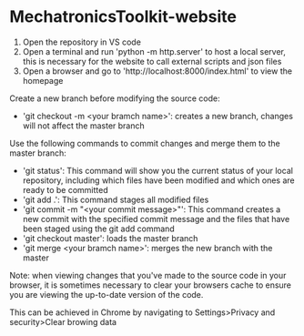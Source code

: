 # MechatronicsToolkit-website
1. Open the repository in VS code
2. Open a terminal and run 'python -m http.server' to host a local server, this is necessary for the website to call external scripts and json files
3. Open a browser and go to 'http://localhost:8000/index.html' to view the homepage

Create a new branch before modifying the source code:

* 'git checkout -m \<your bramch name\>': creates a new branch, changes will not affect the master branch

Use the following commands to commit changes and merge them to the master branch:

* 'git status': This command will show you the current status of your local repository, including which files have been modified and which ones are ready to be committed
* 'git add .': This command stages all modified files
* 'git commit -m "\<your commit message\>"': This command creates a new commit with the specified commit message and the files that have been staged using the git add command
* 'git checkout master': loads the master branch
* 'git merge \<your bramch name\>': merges the new branch with the master

Note: when viewing changes that you've made to the source code in your browser, it is sometimes necessary to clear your browsers cache to ensure you are viewing the up-to-date version of the code.

This can be achieved in Chrome by navigating to Settings>Privacy and security>Clear browing data
